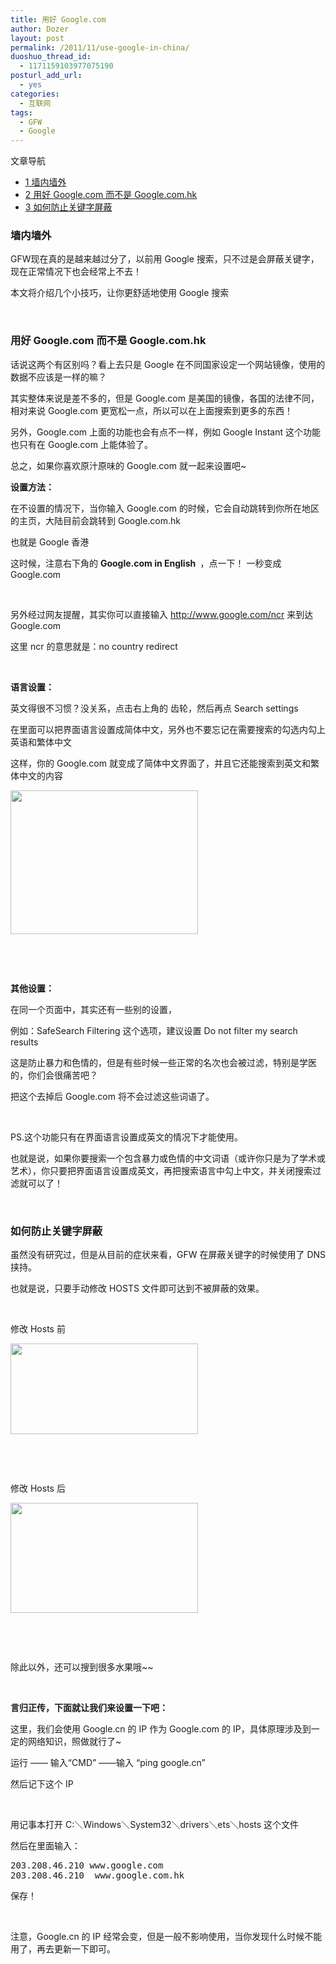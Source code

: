 ```yaml
---
title: 用好 Google.com
author: Dozer
layout: post
permalink: /2011/11/use-google-in-china/
duoshuo_thread_id:
  - 1171159103977075190
posturl_add_url:
  - yes
categories:
  - 互联网
tags:
  - GFW
  - Google
---
```

<div id="toc_container" class="no_bullets">
  <p class="toc_title">
    文章导航
  </p>
  
  <ul class="toc_list">
    <li>
      <a href="#i"><span class="toc_number toc_depth_1">1</span> 墙内墙外</a>
    </li>
    <li>
      <a href="#_Googlecom_Googlecomhk"><span class="toc_number toc_depth_1">2</span> 用好 Google.com 而不是 Google.com.hk</a>
    </li>
    <li>
      <a href="#i-2"><span class="toc_number toc_depth_1">3</span> 如何防止关键字屏蔽</a>
    </li>
  </ul>
</div>

### <span id="i">墙内墙外</span>

GFW现在真的是越来越过分了，以前用 Google 搜索，只不过是会屏蔽关键字，现在正常情况下也会经常上不去！

本文将介绍几个小技巧，让你更舒适地使用 Google 搜索

&nbsp;

### <span id="_Googlecom_Googlecomhk">用好 Google.com 而不是 Google.com.hk</span>

话说这两个有区别吗？看上去只是 Google 在不同国家设定一个网站镜像，使用的数据不应该是一样的嘛？

其实整体来说是差不多的，但是 Google.com 是美国的镜像，各国的法律不同，相对来说 Google.com 更宽松一点，所以可以在上面搜索到更多的东西！

另外，Google.com 上面的功能也会有点不一样，例如 Google Instant 这个功能也只有在 Google.com 上能体验了。

总之，如果你喜欢原汁原味的 Google.com 就一起来设置吧~

<!--more-->

**设置方法：**

在不设置的情况下，当你输入 Google.com 的时候，它会自动跳转到你所在地区的主页，大陆目前会跳转到 Google.com.hk

也就是 Google 香港

这时候，注意右下角的 **<span class="Apple-style-span" style="line-height: normal;">Google.com in English </span>** ，点一下！ 一秒变成 Google.com

&nbsp;

另外经过网友提醒，其实你可以直接输入 http://www.google.com/ncr 来到达 Google.com

这里 ncr 的意思就是：no country redirect

&nbsp;

**语言设置：**

英文得很不习惯？没关系，点击右上角的 齿轮，然后再点 Search settings

在里面可以把界面语言设置成简体中文，另外也不要忘记在需要搜索的勾选内勾上英语和繁体中文

这样，你的 Google.com 就变成了简体中文界面了，并且它还能搜索到英文和繁体中文的内容

[<img class="alignnone size-medium wp-image-492" title="google_1" alt="" src="http://www.dozer.cc/wp-content/uploads/2011/11/google_1-300x230.png" width="300" height="230" />][1]

&nbsp;

&nbsp;

**其他设置：**

在同一个页面中，其实还有一些别的设置，

例如：SafeSearch Filtering 这个选项，建议设置 Do not filter my search results

这是防止暴力和色情的，但是有些时候一些正常的名次也会被过滤，特别是学医的，你们会很痛苦吧？

把这个去掉后 Google.com 将不会过滤这些词语了。

&nbsp;

PS.这个功能只有在界面语言设置成英文的情况下才能使用。

也就是说，如果你要搜索一个包含暴力或色情的中文词语（或许你只是为了学术或艺术），你只要把界面语言设置成英文，再把搜索语言中勾上中文，并关闭搜索过滤就可以了！

&nbsp;

### <span id="i-2">如何防止关键字屏蔽</span>

虽然没有研究过，但是从目前的症状来看，GFW 在屏蔽关键字的时候使用了 DNS 挟持。

也就是说，只要手动修改 HOSTS 文件即可达到不被屏蔽的效果。

&nbsp;

修改 Hosts 前

[<img class="alignnone size-medium wp-image-493" title="google_3" alt="" src="http://www.dozer.cc/wp-content/uploads/2011/11/google_3-300x145.png" width="300" height="145" />][2]

&nbsp;

&nbsp;

修改 Hosts 后

[<img class="alignnone size-medium wp-image-494" title="google_2" alt="" src="http://www.dozer.cc/wp-content/uploads/2011/11/google_2-300x176.png" width="300" height="176" />][3]

&nbsp;

&nbsp;

除此以外，还可以搜到很多水果哦~~

&nbsp;

**言归正传，下面就让我们来设置一下吧：**

这里，我们会使用 Google.cn 的 IP 作为 Google.com 的 IP，具体原理涉及到一定的网络知识，照做就行了~

运行 —— 输入“CMD” ——输入 “ping google.cn”

然后记下这个 IP

&nbsp;

用记事本打开 C:＼Windows＼System32＼drivers＼ets＼hosts 这个文件

然后在里面输入：

<pre>203.208.46.210	www.google.com
203.208.46.210	www.google.com.hk</pre>

保存！

&nbsp;

注意，Google.cn 的 IP 经常会变，但是一般不影响使用，当你发现什么时候不能用了，再去更新一下即可。

 [1]: http://www.dozer.cc/wp-content/uploads/2011/11/google_1.png
 [2]: http://www.dozer.cc/wp-content/uploads/2011/11/google_3.png
 [3]: http://www.dozer.cc/wp-content/uploads/2011/11/google_2.png